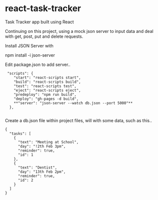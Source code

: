 # react-task-tracker
Task Tracker app built using React

Continuing on this project, using a mock json server to input data and deal with get, post, put and delete requests.

Install JSON Server with 

npm install -i json-server

Edit package.json to add server..

```
 "scripts": {
    "start": "react-scripts start",
    "build": "react-scripts build",
    "test": "react-scripts test",
    "eject": "react-scripts eject",
    "predeploy": "npm run build",
    "deploy": "gh-pages -d build",
    **"server": "json-server --watch db.json --port 5000"**
  },
  
 ``` 

Create a db.json file within project files, will with some data, such as this..

```
{
  "tasks": [
    {
      "text": "Meeting at School",
      "day": "!2th Feb 3pm",
      "reminder": true,
      "id": 1
    },
    {
      "text": "Dentist",
      "day": "13th Feb 2pm",
      "reminder": true,
      "id": 2
    }
  ]
}
```

